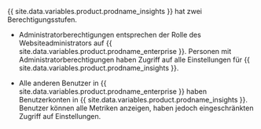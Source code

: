 {{ site.data.variables.product.prodname_insights }} hat zwei Berechtigungsstufen.

- Administratorberechtigungen entsprechen der Rolle des Websiteadministrators auf {{ site.data.variables.product.prodname_enterprise }}. Personen mit Administratorberechtigungen haben Zugriff auf alle Einstellungen für {{ site.data.variables.product.prodname_insights }}.

- Alle anderen Benutzer in {{ site.data.variables.product.prodname_enterprise }} haben Benutzerkonten in {{ site.data.variables.product.prodname_insights }}. Benutzer können alle Metriken anzeigen, haben jedoch eingeschränkten Zugriff auf Einstellungen.
